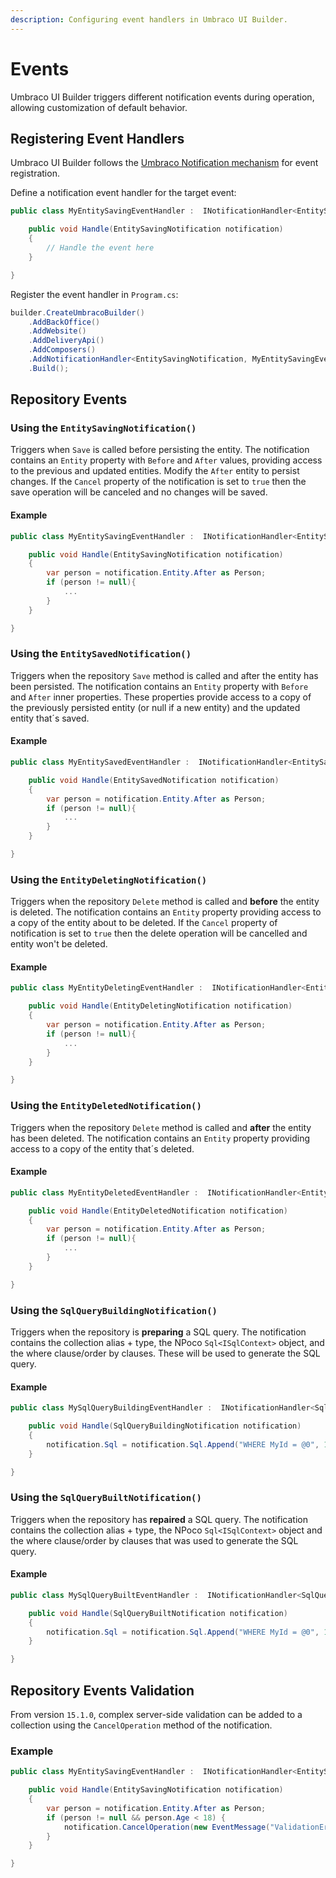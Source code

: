 ```yaml
---
description: Configuring event handlers in Umbraco UI Builder.
---
```


# Events

Umbraco UI Builder triggers different notification events during operation, allowing customization of default behavior.

## Registering Event Handlers

Umbraco UI Builder follows the [Umbraco Notification mechanism](../../umbraco-cms/fundamentals/code/subscribing-to-notifications.md) for event registration.

Define a notification event handler for the target event:

```csharp
public class MyEntitySavingEventHandler :  INotificationHandler<EntitySavingNotification> {

    public void Handle(EntitySavingNotification notification)
    {
        // Handle the event here
    }

}
```

Register the event handler in `Program.cs`:

```csharp
builder.CreateUmbracoBuilder()
    .AddBackOffice()
    .AddWebsite()
    .AddDeliveryApi()
    .AddComposers()
    .AddNotificationHandler<EntitySavingNotification, MyEntitySavingEventHandler>()
    .Build();
```

## Repository Events

### Using the `EntitySavingNotification()`

Triggers when `Save` is called before persisting the entity. The notification contains an `Entity` property with `Before` and `After` values, providing access to the previous and updated entities. Modify the `After` entity to persist changes. If the `Cancel` property of the notification is set to `true` then the save operation will be canceled and no changes will be saved.

#### Example

```csharp
public class MyEntitySavingEventHandler :  INotificationHandler<EntitySavingNotification> {

    public void Handle(EntitySavingNotification notification)
    {
        var person = notification.Entity.After as Person;
        if (person != null){
            ...
        }
    }

}
```

### Using the `EntitySavedNotification()`

Triggers when the repository `Save` method is called and after the entity has been persisted. The notification contains an `Entity` property with `Before` and `After` inner properties. These properties provide access to a copy of the previously persisted entity (or null if a new entity) and the updated entity that´s saved.

#### Example

```csharp
public class MyEntitySavedEventHandler :  INotificationHandler<EntitySavedNotification> {

    public void Handle(EntitySavedNotification notification)
    {
        var person = notification.Entity.After as Person;
        if (person != null){
            ...
        }
    }

}
```

### Using the `EntityDeletingNotification()`

Triggers when the repository `Delete` method is called and **before** the entity is deleted. The notification contains an `Entity` property providing access to a copy of the entity about to be deleted. If the `Cancel` property of notification is set to `true` then the delete operation will be cancelled and entity won't be deleted.

#### Example

```csharp
public class MyEntityDeletingEventHandler :  INotificationHandler<EntityDeletingNotification> {

    public void Handle(EntityDeletingNotification notification)
    {
        var person = notification.Entity.After as Person;
        if (person != null){
            ...
        }
    }

}
```

### Using the `EntityDeletedNotification()`

Triggers when the repository `Delete` method is called and **after** the entity has been deleted. The notification contains an `Entity` property providing access to a copy of the entity that´s deleted.

#### Example

```csharp
public class MyEntityDeletedEventHandler :  INotificationHandler<EntityDeletedNotification> {

    public void Handle(EntityDeletedNotification notification)
    {
        var person = notification.Entity.After as Person;
        if (person != null){
            ...
        }
    }

}
```

### Using the `SqlQueryBuildingNotification()`

Triggers when the repository is **preparing** a SQL query. The notification contains the collection alias + type, the NPoco `Sql<ISqlContext>` object, and the where clause/order by clauses. These will be used to generate the SQL query.

#### Example

```csharp
public class MySqlQueryBuildingEventHandler :  INotificationHandler<SqlQueryBuildingNotification> {

    public void Handle(SqlQueryBuildingNotification notification)
    {
        notification.Sql = notification.Sql.Append("WHERE MyId = @0", 1);
    }

}
```

### Using the `SqlQueryBuiltNotification()`

Triggers when the repository has **repaired** a SQL query. The notification contains the collection alias + type, the NPoco `Sql<ISqlContext>` object and the where clause/order by clauses that was used to generate the SQL query.

#### Example

```csharp
public class MySqlQueryBuiltEventHandler :  INotificationHandler<SqlQueryBuiltNotification> {

    public void Handle(SqlQueryBuiltNotification notification)
    {
        notification.Sql = notification.Sql.Append("WHERE MyId = @0", 1);
    }

}
```

## Repository Events Validation

From version `15.1.0`, complex server-side validation can be added to a collection using the `CancelOperation` method of the notification.

### Example

```csharp
public class MyEntitySavingEventHandler :  INotificationHandler<EntitySavingNotification> {

    public void Handle(EntitySavingNotification notification)
    {
        var person = notification.Entity.After as Person;
        if (person != null && person.Age < 18) {
            notification.CancelOperation(new EventMessage("ValidationError", "Custom validation error message raised from the notification handler"));
        }
    }

}
```
